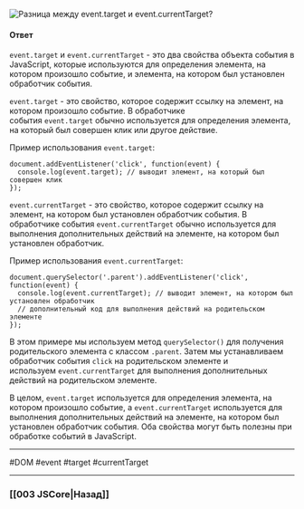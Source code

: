 ![Разница между `event.target` и `event.currentTarget`?](https://youtu.be/kx3dR6ztICU?t=539)

#### Ответ

`event.target` и `event.currentTarget` - это два свойства объекта события в JavaScript, которые используются для определения элемента, на котором произошло событие, и элемента, на котором был установлен обработчик события.

`event.target` - это свойство, которое содержит ссылку на элемент, на котором произошло событие. В обработчике события `event.target` обычно используется для определения элемента, на который был совершен клик или другое действие.

Пример использования `event.target`:

```
document.addEventListener('click', function(event) {
  console.log(event.target); // выводит элемент, на который был совершен клик
});
```

`event.currentTarget` - это свойство, которое содержит ссылку на элемент, на котором был установлен обработчик события. В обработчике события `event.currentTarget` обычно используется для выполнения дополнительных действий на элементе, на котором был установлен обработчик.

Пример использования `event.currentTarget`:

```
document.querySelector('.parent').addEventListener('click', function(event) {
  console.log(event.currentTarget); // выводит элемент, на котором был установлен обработчик
  // дополнительный код для выполнения действий на родительском элементе
});
```

В этом примере мы используем метод `querySelector()` для получения родительского элемента с классом `.parent`. Затем мы устанавливаем обработчик события `click` на родительском элементе и используем `event.currentTarget` для выполнения дополнительных действий на родительском элементе.

В целом, `event.target` используется для определения элемента, на котором произошло событие, а `event.currentTarget` используется для выполнения дополнительных действий на элементе, на котором был установлен обработчик события. Оба свойства могут быть полезны при обработке событий в JavaScript.

___
#DOM #event #target #currentTarget 

___

### [[003 JSCore|Назад]]